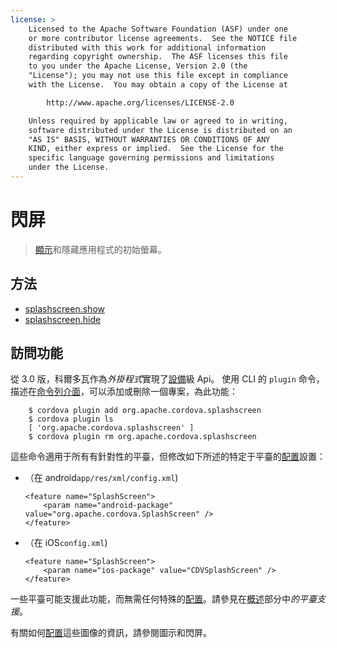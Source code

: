 ```yaml
---
license: >
    Licensed to the Apache Software Foundation (ASF) under one
    or more contributor license agreements.  See the NOTICE file
    distributed with this work for additional information
    regarding copyright ownership.  The ASF licenses this file
    to you under the Apache License, Version 2.0 (the
    "License"); you may not use this file except in compliance
    with the License.  You may obtain a copy of the License at

        http://www.apache.org/licenses/LICENSE-2.0

    Unless required by applicable law or agreed to in writing,
    software distributed under the License is distributed on an
    "AS IS" BASIS, WITHOUT WARRANTIES OR CONDITIONS OF ANY
    KIND, either express or implied.  See the License for the
    specific language governing permissions and limitations
    under the License.
---
```


# 閃屏

> <a href="../inappbrowser/inappbrowser.html">顯示</a>和隱藏應用程式的初始螢幕。

## 方法

*   <a href="splashscreen.show.html">splashscreen.show</a>
*   <a href="splashscreen.hide.html">splashscreen.hide</a>

## 訪問功能

從 3.0 版，科爾多瓦作為*外掛程式*實現了<a href="../device/device.html">設備</a>級 Api。 使用 CLI 的 `plugin` 命令，描述在<a href="../../guide/cli/index.html">命令列介面</a>，可以添加或刪除一個專案，為此功能：

        $ cordova plugin add org.apache.cordova.splashscreen
        $ cordova plugin ls
        [ 'org.apache.cordova.splashscreen' ]
        $ cordova plugin rm org.apache.cordova.splashscreen
    

這些命令適用于所有有針對性的平臺，但修改如下所述的特定于平臺的<a href="../media/capture/ConfigurationData.html">配置</a>設置：

*   （在 android`app/res/xml/config.xml`)
    
        <feature name="SplashScreen">
            <param name="android-package" value="org.apache.cordova.SplashScreen" />
        </feature>
        

*   （在 iOS`config.xml`)
    
        <feature name="SplashScreen">
            <param name="ios-package" value="CDVSplashScreen" />
        </feature>
        

一些平臺可能支援此功能，而無需任何特殊的<a href="../media/capture/ConfigurationData.html">配置</a>。請參見在<a href="../../guide/overview/index.html">概述</a>部分中*的平臺支援*。

有關如何<a href="../media/capture/ConfigurationData.html">配置</a>這些圖像的資訊，請參閱圖示和閃屏。